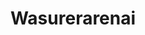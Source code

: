 --- 
title: "Wasurerarenai"
publishdate: "2019-2-7T16:48:46+02:00"
src: "https://365manga.net/manga/wasurerarenai"
image: "https://data.365manga.net/images/thumbnails/30614-wasurerarenai.jpg"
description: " From ShoujoMagic: A haunting manga that will stay with you always... It is truly an unforgettable story. Nae and Ryou have been going out for almost three years but then something changes... This is a very moving story of love and loss..."
---